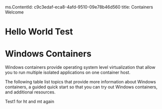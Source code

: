 ms.ContentId: c9c3edaf-eca8-4afd-9510-09e78b46d560
title: Containers Welcome

# Hello World Test
# Windows Containers

Windows containers provide operating system level virtualization that allow you to run multiple isolated applications on one container host.

The following table list topics that provide more information about Windows containers, a guided quick start so that you can try out Windows containers, and additional resources.

Test1 for ht and mt again
